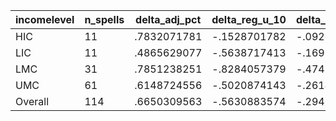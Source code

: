 incomelevel|n_spells|delta_adj_pct|delta_reg_u_10|delta_reg_u_20|delta_reg_u_30|delta_reg_u_40|delta_reg_u_50|delta_reg_u_60|delta_reg_u_70|delta_reg_u_80|delta_reg_u_90
---|---|---|---|---|---|---|---|---|---|---|---
HIC|11|.7832071781|-.1528701782|-.0920966044|.0492232181|.1442750245|.4617568851|.5742874146|.7144083381|.9230068922|2.989532232
LIC|11|.4865629077|-.5638717413|-.1699390411|-.0896492004|-.0854110718|.1339449137|.6527267694|.7571762204|1.345901489|1.657662988
LMC|31|.7851238251|-.8284057379|-.4747829437|-.0539535508|.1590690613|.8255901337|1.048017859|1.715368271|1.92885232|2.936262608
UMC|61|.6148724556|-.5020874143|-.2614218295|.0239906311|.2374530733|.496730268|.6258043647|1.056338549|1.478873134|2.141991138
Overall|114|.6650309563|-.5630883574|-.294275403|-.0057352404|.1759936959|.5477768183|.7382436395|1.173688531|1.534769058|2.393024206
